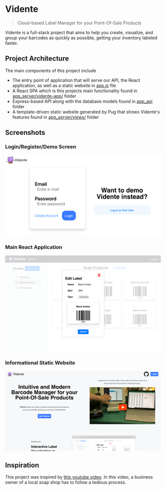 # Vidente
> Cloud-based Label Manager for your Point-Of-Sale Products

Vidente is a full-stack project that aims to help you create, visualize, and group your barcodes as
quickly as possible, getting your inventory labeled faster.

## Project Architecture
The main components of this project include
- The entry point of application that will serve our API, 
the React application, as well as a static website in [app.js](app.js) file
- A React SPA which is this projects main functionality found in 
[app_server/vidente-app/](app_server/vidente-app) folder
- Express-based API along with the database models found in [app_api](app_api) folder
- A template-driven static website generated by Pug that shows
Vidente's features found in [app_server/views/](app_server/views) folder


## Screenshots
### Login/Register/Demo Screen
<img src="public/images/login_screen.png" alt="" width="600"/>

### Main React Application
<img src="public/images/interactive_label.png" alt="" width="600"/>

### Informational Static Website
<img src="public/images/static_website.png" alt=""/>

## Inspiration
This project was inspired by 
[this youtube video](https://www.youtube.com/watch?v=rUuUGIzY6as).
In this video, a business owner of a local soap shop 
has to follow a tedious process.

